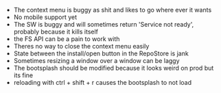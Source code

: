 - The context menu is buggy as shit and likes to go where ever it wants
- No mobile support yet
- The SW is buggy and will sometimes return 'Service not ready', probably because it kills itself
- the FS API can be a pain to work with
- Theres no way to close the context menu easily
- State between the install/open button in the RepoStore is jank
- Sometimes resizing a window over a window can be laggy
- The bootsplash should be modified because it looks weird on prod but its fine
- reloading with ctrl + shift + r causes the bootsplash to not load
